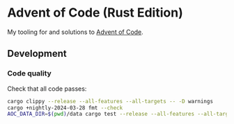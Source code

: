# Advent of Code (Rust Edition)

My tooling for and solutions to [Advent of Code][aoc].

## Development

### Code quality

Check that all code passes:

```bash
cargo clippy --release --all-features --all-targets -- -D warnings
cargo +nightly-2024-03-28 fmt --check
AOC_DATA_DIR=$(pwd)/data cargo test --release --all-features --all-targets
```

[aoc]: https://adventofcode.com/

